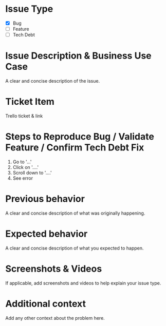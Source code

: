 # Issue Type

- [x] Bug
- [ ] Feature
- [ ] Tech Debt

# Issue Description & Business Use Case

A clear and concise description of the issue.

# Ticket Item

Trello ticket & link

# Steps to Reproduce Bug / Validate Feature / Confirm Tech Debt Fix

1. Go to '...'
2. Click on '....'
3. Scroll down to '....'
4. See error

# Previous behavior

A clear and concise description of what was originally happening.

# Expected behavior

A clear and concise description of what you expected to happen.

# Screenshots & Videos

If applicable, add screenshots and videos to help explain your issue type.

# Additional context

Add any other context about the problem here.
